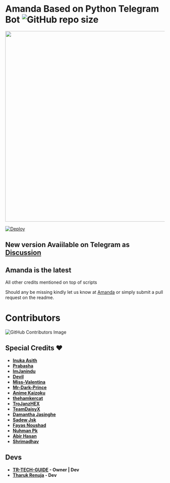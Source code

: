 # Amanda Based on Python Telegram Bot ![GitHub repo size](https://img.shields.io/github/repo-size/TeamAmanda/Amanda?label=Repo%20Size)
<p align="middle">
  <img src="https://telegra.ph/file/8c1e8121a6591590f77df.jpg" width='600"'>
</p>


[![Deploy](https://www.herokucdn.com/deploy/button.svg)](https://heroku.com/deploy?template=https://github.com/TeamAmanda/Amanda.git)


## New version Avaiilable on Telegram as [Discussion](https://t.me/TheAmandabot)
## Amanda is the latest

All other credits mentioned on top of scripts

Should any be missing kindly let us know at [Amanda](https://t.me/SLBotsOfficial) or simply submit a pull request on the readme.

# Contributors
![GitHub Contributors Image](https://contrib.rocks/image?repo=TeamAmanda/Amanda)

## Special Credits ❤

- **[Inuka Asith](https://github.com/inukaasith)**
- **[Prabasha](https://github.com/prabhasha-p/)**
- **[ImJanindu](https://github.com/imjanindu)** 
- **[Devil](https://github.com/lucifeermorningstar)** 
- **[Miss-Valentina](https://github.com/Miss-Valentina)** 
- **[Mr-Dark-Prince](https://github.com/Mr-Dark-Prince/)** 
- **[Anime Kaizoku](https://github.com/AnimeKaizoku)**
- **[thehamkercat](https://github.com/thehamkercat/)**
- **[TroJanzHEX](https://github.com/TroJanzHEX/)**
- **[TeamDaisyX](https://github.com/teamdaisyx)**
- **[Damantha Jasinghe](https://github.com/Damantha126)**
- **[Sadew Jsk](https://Github.com/sadew451)**
- **[Fayas Noushad](https://github.com/FayasNoushad)**
- **[Nuhman Pk](https://github.com/bughunter0)**
- **[Abir Hasan](https://github.com/AbirHasan2005)**
- **[Shrimadhav](https://github.com/SpEcHiDe)**
  

## Devs

- **[TR-TECH-GUIDE](https://github.com/TR-TECH-GUIDE) - Owner | Dev**
- **[Tharuk Renuja](https://github.com/TharukRenuja) - Dev**

